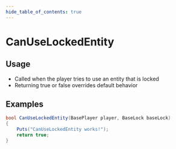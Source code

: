 ```yaml
---
hide_table_of_contents: true
---
```


# CanUseLockedEntity

## Usage

* Called when the player tries to use an entity that is locked
* Returning true or false overrides default behavior

## Examples

```csharp title=""
bool CanUseLockedEntity(BasePlayer player, BaseLock baseLock)
{
    Puts("CanUseLockedEntity works!");
    return true;
}
```
